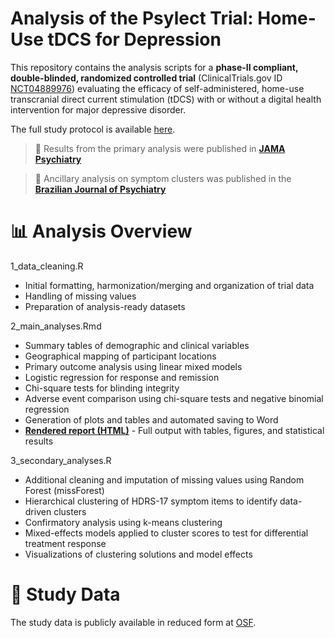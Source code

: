 # Analysis of the Psylect Trial: Home-Use tDCS for Depression

This repository contains the analysis scripts for a **phase-II compliant, double-blinded, randomized controlled trial** (ClinicalTrials.gov ID [NCT04889976](https://clinicaltrials.gov/ct2/show/NCT04889976)) evaluating the efficacy of self-administered, home-use transcranial direct current stimulation (tDCS) with or without a digital health intervention for major depressive disorder.

The full study protocol is available [here](https://www.tandfonline.com/doi/10.1080/14737175.2022.2083959).

> 📄 Results from the primary analysis were published in [**JAMA Psychiatry**](https://jamanetwork.com/journals/jamapsychiatry/fullarticle/2813623)

> 📄 Ancillary analysis on symptom clusters was published in the [**Brazilian Journal of Psychiatry**](https://www.bjp.org.br/details/3592/en-US/effects-of-home-use-transcranial-direct-current-stimulation-on-clusters-of-depressive-symptoms--an-ancillary-analysis-of-the-psylect-study)

# 📊 Analysis Overview
1_data_cleaning.R
- Initial formatting, harmonization/merging and organization of trial data
- Handling of missing values
- Preparation of analysis-ready datasets

2_main_analyses.Rmd
- Summary tables of demographic and clinical variables
- Geographical mapping of participant locations
- Primary outcome analysis using linear mixed models
- Logistic regression for response and remission
- Chi-square tests for blinding integrity
- Adverse event comparison using chi-square tests and negative binomial regression
- Generation of plots and tables and automated saving to Word
- [**Rendered report (HTML)**](https://matthiasluthi.github.io/rct-brain-stimulation-elderly/2_primary_analyses.html) - Full output with tables, figures, and statistical results

3_secondary_analyses.R
- Additional cleaning and imputation of missing values using Random Forest (missForest)
- Hierarchical clustering of HDRS-17 symptom items to identify data-driven clusters
- Confirmatory analysis using k-means clustering
- Mixed-effects models applied to cluster scores to test for differential treatment response
- Visualizations of clustering solutions and model effects

# 📁 Study Data
The study data is publicly available in reduced form at [OSF](https://osf.io/jn5st/). 
